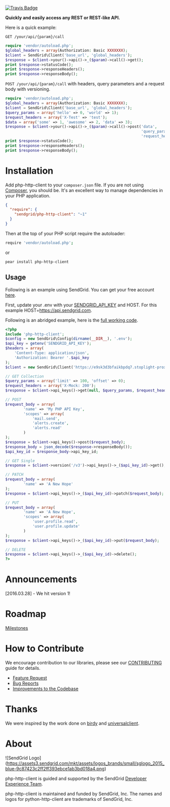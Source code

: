 [![Travis Badge](https://travis-ci.org/sendgrid/php-http-client.svg?branch=master)](https://travis-ci.org/sendgrid/php-http-client)

**Quickly and easily access any REST or REST-like API.**

Here is a quick example:

`GET /your/api/{param}/call`

```php
require 'vendor/autoload.php';
$global_headers = array(Authorization: Basic XXXXXXX);
$client = SendGrid\Client('base_url', 'global_headers');
$response = $client->your()->api()->_($param)->call()->get();
print $response->statusCode();
print $response->responseHeaders();
print $response->responseBody();
```

`POST /your/api/{param}/call` with headers, query parameters and a request body with versioning.

```php
require 'vendor/autoload.php';
$global_headers = array(Authorization: Basic XXXXXXX);
$client = SendGrid\Client('base_url', 'global_headers');
$query_params = array('hello' => 0, 'world' => 1);
$request_headers = array('X-Test' => 'test');
$data = array('some' => 1, 'awesome' => 2, 'data' => 3);
$response = $client->your()->api()->_($param)->call()->post('data',
                                                            'query_params',
                                                            'request_headers');
print $response->statusCode();
print $response->responseHeaders();
print $response->responseBody();
```

# Installation

Add php-http-client to your `composer.json` file. If you are not using [Composer](http://getcomposer.org), you should be. It's an excellent way to manage dependencies in your PHP application. 

```json
{  
  "require": {
    "sendgrid/php-http-client": "~1"
  }
}
```

Then at the top of your PHP script require the autoloader:

```bash
require 'vendor/autoload.php';
```

or

`pear install php-http-client`

## Usage ##

Following is an example using SendGrid. You can get your free account [here](https://sendgrid.com/free?source=php-http-client).

First, update your .env with your [SENDGRID_API_KEY](https://app.sendgrid.com/settings/api_keys) and HOST. For this example HOST=https://api.sendgrid.com.

Following is an abridged example, here is the [full working code](https://github.com/sendgrid/php-http-client/tree/master/examples).

```php
<?php
include 'php-http-client';
$config = new SendGrid\Config(dirname(__DIR__), '.env');
$api_key = getenv('SENDGRID_API_KEY');
$headers = array(
    'Content-Type: application/json',
    'Authorization: Bearer '.$api_key
);
$client = new SendGrid\Client('https://e9sk3d3bfaikbpdq7.stoplight-proxy.io', $headers, '/v3', null);

// GET Collection
$query_params = array('limit' => 100, 'offset' => 0);
$request_headers = array('X-Mock: 200');
$response = $client->api_keys()->get(null, $query_params, $request_headers);

// POST
$request_body = array(
        'name' => 'My PHP API Key',
        'scopes' => array(
            'mail.send',
            'alerts.create',
            'alerts.read'
        )
);
$response = $client->api_keys()->post($request_body);
$response_body = json_decode($response->responseBody());
$api_key_id = $response_body->api_key_id;

// GET Single
$response = $client->version('/v3')->api_keys()->_($api_key_id)->get();

// PATCH
$request_body = array(
        'name' => 'A New Hope'
);
$response = $client->api_keys()->_($api_key_id)->patch($request_body);

// PUT
$request_body = array(
        'name' => 'A New Hope',
        'scopes' => array(
            'user.profile.read',
            'user.profile.update'
        )
);
$response = $client->api_keys()->_($api_key_id)->put($request_body);

// DELETE
$response = $client->api_keys()->_($api_key_id)->delete();
?>
```

# Announcements

[2016.03.28] - We hit version 1!

# Roadmap

[Milestones](https://github.com/sendgrid/php-http-client/milestones)

# How to Contribute

We encourage contribution to our libraries, please see our [CONTRIBUTING](https://github.com/sendgrid/php-http-client/blob/master/CONTRIBUTING.md) guide for details.

* [Feature Request](https://github.com/sendgrid/php-http-client/blob/master/CONTRIBUTING.md#feature_request)
* [Bug Reports](https://github.com/sendgrid/php-http-client/blob/master/CONTRIBUTING.md#submit_a_bug_report)
* [Improvements to the Codebase](https://github.com/sendgrid/php-http-client/blob/master/CONTRIBUTING.md#improvements_to_the_codebase)

# Thanks

We were inspired by the work done on [birdy](https://github.com/inueni/birdy) and [universalclient](https://github.com/dgreisen/universalclient).

# About

![SendGrid Logo]
(https://assets3.sendgrid.com/mkt/assets/logos_brands/small/sglogo_2015_blue-9c87423c2ff2ff393ebce1ab3bd018a4.png)

php-http-client is guided and supported by the SendGrid [Developer Experience Team](mailto:dx@sendgrid.com).

php-http-client is maintained and funded by SendGrid, Inc. The names and logos for python-http-client are trademarks of SendGrid, Inc.
